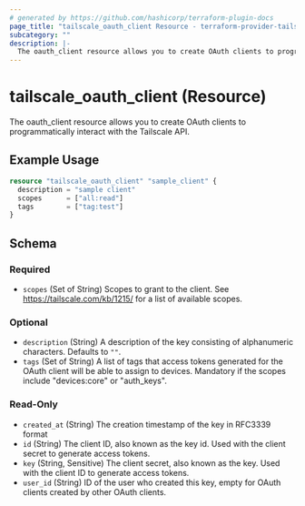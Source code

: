 ```yaml
---
# generated by https://github.com/hashicorp/terraform-plugin-docs
page_title: "tailscale_oauth_client Resource - terraform-provider-tailscale"
subcategory: ""
description: |-
  The oauth_client resource allows you to create OAuth clients to programmatically interact with the Tailscale API.
---
```


# tailscale_oauth_client (Resource)

The oauth_client resource allows you to create OAuth clients to programmatically interact with the Tailscale API.

## Example Usage

```terraform
resource "tailscale_oauth_client" "sample_client" {
  description = "sample client"
  scopes      = ["all:read"]
  tags        = ["tag:test"]
}
```

<!-- schema generated by tfplugindocs -->
## Schema

### Required

- `scopes` (Set of String) Scopes to grant to the client. See https://tailscale.com/kb/1215/ for a list of available scopes.

### Optional

- `description` (String) A description of the key consisting of alphanumeric characters. Defaults to `""`.
- `tags` (Set of String) A list of tags that access tokens generated for the OAuth client will be able to assign to devices. Mandatory if the scopes include "devices:core" or "auth_keys".

### Read-Only

- `created_at` (String) The creation timestamp of the key in RFC3339 format
- `id` (String) The client ID, also known as the key id. Used with the client secret to generate access tokens.
- `key` (String, Sensitive) The client secret, also known as the key. Used with the client ID to generate access tokens.
- `user_id` (String) ID of the user who created this key, empty for OAuth clients created by other OAuth clients.
